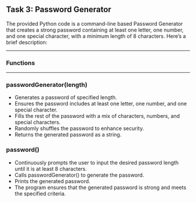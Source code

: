 <h2>Task 3: Password Generator</h2>

The provided Python code is a command-line based Password Generator that creates a strong password containing at least one letter, one number, and one special character, with a minimum length of 8 characters. Here’s a brief description:

---

<h3> Functions </h3>

---

<h3> passwordGenerator(length) </h3>

- Generates a password of specified length.
- Ensures the password includes at least one letter, one number, and one special character.
- Fills the rest of the password with a mix of characters, numbers, and special characters.
- Randomly shuffles the password to enhance security.
- Returns the generated password as a string.

<h3> password() </h3>

- Continuously prompts the user to input the desired password length until it is at least 8 characters.
- Calls passwordGenerator() to generate the password.
- Prints the generated password.
- The program ensures that the generated password is strong and meets the specified criteria.
